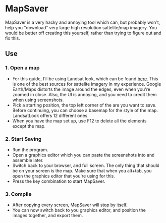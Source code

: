 # MapSaver

MapSaver is a very hacky and annoying tool which can, but probably won't, help you "download" very large high resolution sattelite/map imagery. You would be better off creating this yourself, rather than trying to figure out and fix this.

## Use

### 1. Open a map
  * For this guide, I'll be using Landsat look, which can be found [here](https://landlook.usgs.gov/sentinel2/viewer.html). This is one of the best sources for sattelite imagery in my experience. Google Earth/Maps distorts the image around the edges, even when you're zoomed in close. Also, the UI is annoying, and you need to credit them when using screenshots. 
  * Pick a starting position, the top left corner of the are you want to save. Before continuing, you can choose a basemap for the style of the map. LandsatLook offers 12 different ones.
  * When you have the map set up, use F12 to delete all the elements except the map.
### 2. Start Saving
  * Run the program.
  * Open a graphics editor which you can paste the screenshots into and assemble later.
  * Switch back to your browser, and full screen. The only thing that should be on your screen is the map. Make sure that when you alt+tab, you open the graphics editor that you're using for this.
  * Press the key combination to start MapSaver. 
### 3. Compile
  * After copying every screen, MapSaver will stop by itself. 
  * You can now switch back to you graphics editor, and position the images together, and export them.
